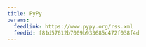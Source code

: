 ```yaml
---
title: PyPy
params:
  feedlink: https://www.pypy.org/rss.xml
  feedid: f81d57612b7009b933685c472f038f4d
---
```

